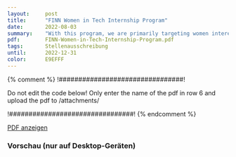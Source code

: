 ```yaml
---
layout:     post
title:      "FINN Women in Tech Internship Program"
date:       2022-08-03
summary:    "With this program, we are primarily targeting women interested in Software Engineering to join our team and gain professional exposure to this exciting domain. As a participant in our Women in Tech Internship program, you will work with us on developing software and systems and managing thousands of vehicles. You can choose between 5 tracks to develop your coding skills and learn about product development in a high-growth tech startup."
pdf:        FINN-Women-in-Tech-Internship-Program.pdf
tags:       Stellenausschreibung
until:		2022-12-31
color:      E9EFFF
---
```


{% comment %}
!################################!

Do not edit the code below! Only enter the name of the pdf in row 6 and upload the pdf to /attachments/

!################################!
{% endcomment %}

<a class="btn btn-primary" href="{{ site.url }}/attachments/{{page.pdf}}">PDF anzeigen</a>

<h3>Vorschau (nur auf Desktop-Geräten)</h3>
<div class="d-none d-sm-block">
    <object data="{{ site.url }}/attachments/{{page.pdf}}" width="100%" height="1010" type='application/pdf'>
    </object>
</div>
